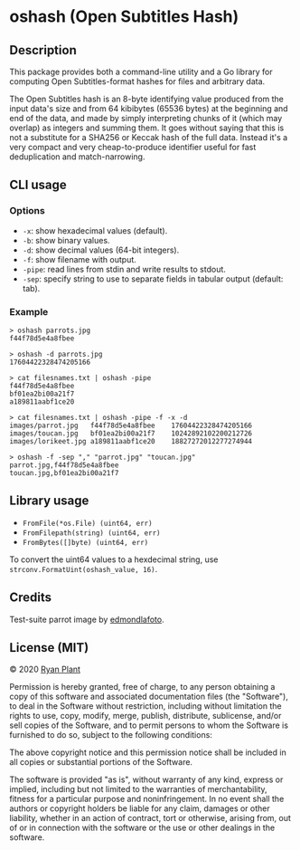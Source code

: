 # oshash (Open Subtitles Hash)

## Description

This package provides both a command-line utility and a Go library for computing Open Subtitles-format hashes for files and arbitrary data.

The Open Subtitles hash is an 8-byte identifying value produced from the input data's size and from 64 kibibytes (65536 bytes) at the beginning and end of the data, and made by simply interpreting chunks of it (which may overlap) as integers and summing them. It goes without saying that this is not a substitute for a SHA256 or Keccak hash of the full data. Instead it's a very compact and very cheap-to-produce identifier useful for fast deduplication and match-narrowing. 

## CLI usage

### Options

- `-x`: show hexadecimal values (default).
- `-b`: show binary values.
- `-d`: show decimal values (64-bit integers).
- `-f`: show filename with output.
- `-pipe`: read lines from stdin and write results to stdout.
- `-sep`: specify string to use to separate fields in tabular output (default: tab).

### Example

```
> oshash parrots.jpg
f44f78d5e4a8fbee

> oshash -d parrots.jpg
17604422328474205166

> cat filesnames.txt | oshash -pipe
f44f78d5e4a8fbee
bf01ea2bi00a21f7
a189811aabf1ce20

> cat filesnames.txt | oshash -pipe -f -x -d
images/parrot.jpg   f44f78d5e4a8fbee    17604422328474205166
images/toucan.jpg   bf01ea2bi00a21f7    10242892102200212726
images/lorikeet.jpg a189811aabf1ce20    18827272012277274944

> oshash -f -sep "," "parrot.jpg" "toucan.jpg"
parrot.jpg,f44f78d5e4a8fbee
toucan.jpg,bf01ea2bi00a21f7
```

## Library usage

- `FromFile(*os.File) (uint64, err)`
- `FromFilepath(string) (uint64, err)`
- `FromBytes([]byte) (uint64, err)`

To convert the uint64 values to a hexdecimal string, use `strconv.FormatUint(oshash_value, 16)`.

## Credits

Test-suite parrot image by [edmondlafoto](https://pixabay.com/users/edmondlafoto-7913128/).

## License (MIT)

©️ 2020 [Ryan Plant](mailto:ryan@ryanplant.net)

Permission is hereby granted, free of charge, to any person obtaining a copy
of this software and associated documentation files (the "Software"), to deal
in the Software without restriction, including without limitation the rights
to use, copy, modify, merge, publish, distribute, sublicense, and/or sell
copies of the Software, and to permit persons to whom the Software is
furnished to do so, subject to the following conditions:

The above copyright notice and this permission notice shall be included in all
copies or substantial portions of the Software.

The software is provided "as is", without warranty of any kind, express or
implied, including but not limited to the warranties of merchantability,
fitness for a particular purpose and noninfringement. In no event shall the
authors or copyright holders be liable for any claim, damages or other
liability, whether in an action of contract, tort or otherwise, arising from,
out of or in connection with the software or the use or other dealings in the
software.